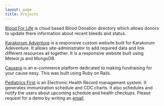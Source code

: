```yaml
---
layout: page
title: Projects
---
```


[Blood For Life](http://bloodforlife.com.pk) is cloud based Blood Donation directory which allows donors to update there information about recent bleeds and status.  

[Karakorum Adventure](http://54.201.39.41:3000/admin) is a responsive custom website built for Karakorum Adeventure. It allows site-administrator to add required data and link different resources all together. It is a responsive website built using Meteor.js and MongoDB. 

[Causera](https://causera.org/) is an e-commerce platform dedicated to making fundraising for your cause easy. This was built using Ruby on Rails. 

[Pediatrics First](mailto:shakeel.shafique@gmail.com) is an Electronic Health Record management system. It generates immunization schedule and CDC charts. It also schedules and notify the users about upcoming schedule and health checkups. Please request for a demo by writing an [email](mailto:shakeel.shafique@gmail.com).

